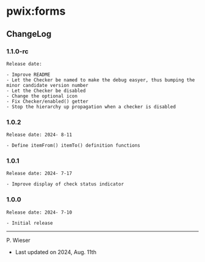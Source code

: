 # pwix:forms

## ChangeLog

### 1.1.0-rc

    Release date: 

    - Improve README
    - Let the Checker be named to make the debug easyer, thus bumping the minor candidate version number
    - Let the Checker be disabled
    - Change the optional icon
    - Fix Checker/enabled() getter
    - Stop the hierarchy up propagation when a checker is disabled

### 1.0.2

    Release date: 2024- 8-11

    - Define itemFrom() itemTo() definition functions

### 1.0.1

    Release date: 2024- 7-17

    - Improve display of check status indicator

### 1.0.0

    Release date: 2024- 7-10

    - Initial release

---
P. Wieser
- Last updated on 2024, Aug. 11th
